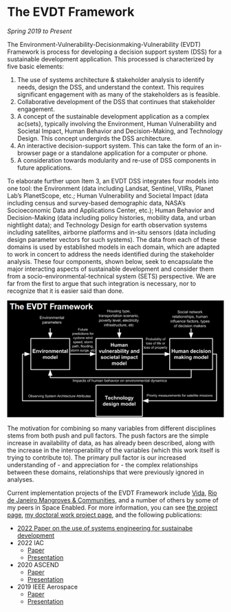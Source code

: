 # The EVDT Framework

*Spring 2019 to Present*

The Environment-Vulnerability-Decisionmaking-Vulnerability (EVDT) Framework is process for developing a decision support system (DSS) for a sustainable development application. This processed is characterized by five basic elements:

1. The use of systems architecture & stakeholder analysis to identify needs, design the DSS, and understand the context. This requires significant engagement with as many of the stakeholders as is feasible.
2. Collaborative development of the DSS that continues that stakeholder engagement.
3. A concept of the sustainable development application as a complex ac{sets}, typically involving the Environment, Human Vulnerability and Societal Impact, Human Behavior and Decision-Making, and Technology Design. This concept undergirds the DSS architecture.
4. An interactive decision-support system. This can take the form of an in-browser page or a standalone application for a computer or phone.
5. A consideration towards modularity and re-use of DSS components in future applications.

To elaborate further upon Item 3, an EVDT DSS integrates four models into one tool: the Environment (data including Landsat, Sentinel, VIIRs, Planet Lab’s PlanetScope, etc.; Human Vulnerability and Societal Impact (data including census  and survey-based demographic data, NASA’s Socioeconomic Data and Applications Center, etc.); Human Behavior and Decision-Making (data including policy histories, mobility data, and urban nightlight data); and Technology Design for earth observation systems including satellites, airborne platforms and in-situ sensors (data including design parameter vectors for such systems). The data from each of these domains is used by established models in each domain, which are adapted to work in concert to address the needs identified during the stakeholder analysis. These four components, shown below, seek to encapsulate the major interacting aspects of sustainable development and consider them from a socio-environmental-technical system (SETS) perspective. We are far from the first to argue that such integration is necessary, nor to recognize that it is easier said than done.

<img style="float: center;" width=800 src="/docs/assets/evdt/evdt.png">

The motivation for combining so many variables from different disciplines stems from both push and pull factors. The push factors are the simple increase in availability of data, as has already been described, along with the increase in the interoperability of the variables (which this work itself is trying to contribute to). The primary pull factor is our increased understanding of - and appreciation for - the complex relationships between these domains, relationships that were previously ignored in analyses.

Current implementation projects of the EVDT Framework include [Vida](/pages/vida.html), [Rio de Janeiro Mangroves & Communities](/pages/rio_mangroves.html), and a number of others by some of my peers in Space Enabled. For more information, you can see [the project page](https://www.media.mit.edu/projects/vida-decision-support-system/overview/), [my doctoral work project page](/pages/doctoral_process.html), and the following publications:


- [2022 Paper on the use of systems engineering for sustainabe development](https://doi.org/10.1002/sys.21642)
- 2022 IAC
  - [Paper](/docs/assets/evdt/2022_IAC.pdf)
  - [Presentation](/docs/assets/evdt/2022IACPresentation.pdf)
- 2020 ASCEND
  - [Paper](/docs/assets/vida/AIAA_ASCEND_2020_Paper.pdf)
  - [Presentation](/docs/assets/vida/ASCEND_Presentation.pdf)
- 2019 IEEE Aerospace
  - [Paper](/docs/assets/evdt/2019_IEEE_Aerospace.pdf)
  - [Presentation](/docs/assets/evdt/IEEEAerospacePresentation.pdf)
